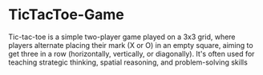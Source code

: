 # TicTacToe-Game

Tic-tac-toe is a simple two-player game played on a 3x3 grid, where players alternate placing their mark (X or O) in an empty square, aiming to get three in a row (horizontally, vertically, or diagonally). It's often used for teaching strategic thinking, spatial reasoning, and problem-solving skills
